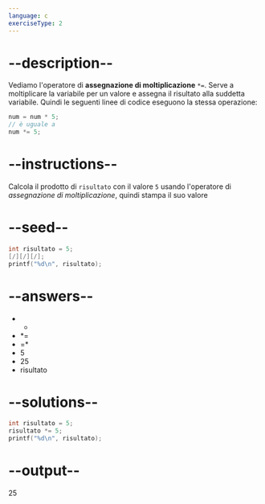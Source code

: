 ```yaml
---
language: c
exerciseType: 2
---
```


# --description--

Vediamo l'operatore di **assegnazione di moltiplicazione** `*=`.
Serve a moltiplicare la variabile per un valore e assegna il risultato alla suddetta variabile.
Quindi le seguenti linee di codice eseguono la stessa operazione:
```c
num = num * 5;
// è uguale a
num *= 5;
```

# --instructions--

Calcola il prodotto di `risultato` con il valore `5` usando l'operatore di *assegnazione di moltiplicazione*, quindi stampa il suo valore

# --seed--

```c
int risultato = 5;
[/][/][/];
printf("%d\n", risultato);
```

# --answers--

-  * 
-  *= 
-  =* 
- 5
- 25
- risultato

# --solutions--

```c
int risultato = 5;
risultato *= 5;
printf("%d\n", risultato);
```

# --output--

25
